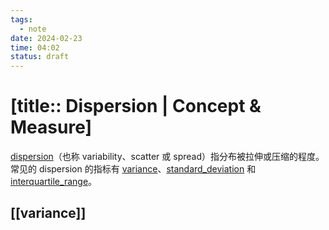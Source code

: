 ```yaml
---
tags:
  - note
date: 2024-02-23
time: 04:02
status: draft
---
```


# [title:: Dispersion | Concept & Measure]

[dispersion](dispersion)（也称 variability、scatter 或 spread）指分布被拉伸或压缩的程度。常见的 dispersion 的指标有 [variance](variance)、[standard_deviation](standard_deviation) 和 [interquartile_range](interquartile_range)。

## [[variance]]
